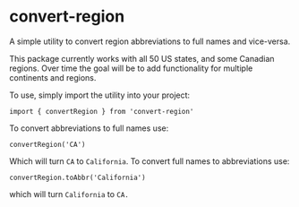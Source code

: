 # convert-region
 A simple utility to convert region abbreviations to full names and vice-versa. 

 This package currently works with all 50 US states, and some Canadian regions. Over time the goal will be to add functionality for multiple continents and regions.

 To use, simply import the utility into your project:

 `import { convertRegion } from 'convert-region'`

To convert abbreviations to full names use:

`convertRegion('CA')`

Which will turn `CA` to `California`. To convert full names to abbreviations use:

`convertRegion.toAbbr('California')`

which will turn `California` to `CA.`
